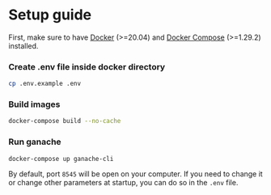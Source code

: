 # Setup guide

First, make sure to have [Docker](https://docs.docker.com/get-started/) (>=20.04) 
and [Docker Compose](https://docs.docker.com/compose/install/) (>=1.29.2) installed.

### Create .env file inside docker directory
```bash
cp .env.example .env
```

### Build images
```bash
docker-compose build --no-cache
```

### Run ganache
```bash
docker-compose up ganache-cli
```
By default, port `8545` will be open on your computer. If you need to change it or change other parameters at startup, 
you can do so in the `.env` file.